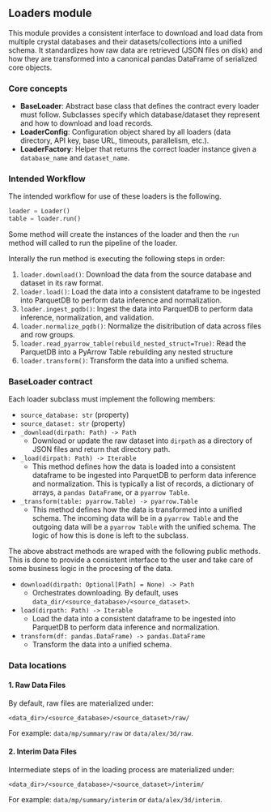 ## Loaders module

This module provides a consistent interface to download and load data from
multiple crystal databases and their datasets/collections into a unified
schema. It standardizes how raw data are retrieved (JSON files on disk) and
how they are transformed into a canonical pandas DataFrame of serialized core
objects.

### Core concepts

- **BaseLoader**: Abstract base class that defines the contract every loader
  must follow. Subclasses specify which database/dataset they represent and how
  to download and load records.
- **LoaderConfig**: Configuration object shared by all loaders (data directory,
  API key, base URL, timeouts, parallelism, etc.).
- **LoaderFactory**: Helper that returns the correct loader instance given a
  `database_name` and `dataset_name`.

### Intended Workflow

The intended workflow for use of these loaders is the following. 

```python
loader = Loader()
table = loader.run()
```

Some method will create the instances of the loader and then the ``run`` method will called to run the pipeline of the loader.

Interally the run method is executing the following steps in order:

1. `loader.download()`: Download the data from the source database and dataset in its raw format.
2. `loader.load()`: Load the data into a consistent dataframe to be ingested into ParquetDB to perform data inference and normalization.
3. `loader.ingest_pqdb()`: Ingest the data into ParquetDB to perform data inference, normalization, and validation.
4. `loader.normalize_pqdb()`: Normalize the disitribution of data across files and row groups.
5. `loader.read_pyarrow_table(rebuild_nested_struct=True)`: Read the ParquetDB into a PyArrow Table rebuilding any nested structure
6. `loader.transform()`: Transform the data into a unified schema.


### BaseLoader contract

Each loader subclass must implement the following members:

- `source_database: str` (property)
- `source_dataset: str` (property)
- `_download(dirpath: Path) -> Path`
  - Download or update the raw dataset into `dirpath` as a directory of JSON
    files and return that directory path.
- `_load(dirpath: Path) -> Iterable`
  - This method defines how the data is loaded into a consistent dataframe to be ingested into ParquetDB to perform data inference and normalization. This is typically a list of records, a dictionary of arrays, a `pandas DataFrame`, or a `pyarrow Table`.
- `_transform(table: pyarrow.Table) -> pyarrow.Table`
  - This method defines how the data is transformed into a unified schema. The incoming data will be in a `pyarrow Table` and the outgoing data will be a `pyarrow Table` with the unified schema. The logic of how this is done is left to the subclass.

The above abstract methods are wraped with the following public methods. This is done to provide a consistent interface to the user and take care of some business logic in the procesing of the data.

- `download(dirpath: Optional[Path] = None) -> Path`
  - Orchestrates downloading. By default, uses
    `data_dir/<source_database>/<source_dataset>`.
- `load(dirpath: Path) -> Iterable`
  - Load the data into a consistent dataframe to be ingested into ParquetDB to perform data inference and normalization.
- `transform(df: pandas.DataFrame) -> pandas.DataFrame`
  - Transform the data into a unified schema.

### Data locations


#### 1. Raw Data Files
By default, raw files are materialized under:

```
<data_dir>/<source_database>/<source_dataset>/raw/
```

For example: `data/mp/summary/raw` or `data/alex/3d/raw`.

#### 2. Interim Data Files

Intermediate steps of in the loading process are materialized under:

```
<data_dir>/<source_database>/<source_dataset>/interim/
```

For example: `data/mp/summary/interim` or `data/alex/3d/interim`.


